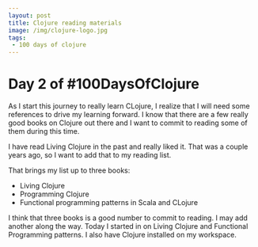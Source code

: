 ```yaml
---
layout: post
title: Clojure reading materials
image: /img/clojure-logo.jpg
tags:
 - 100 days of clojure
---
```


# Day 2 of #100DaysOfClojure

As I start this journey to really learn CLojure, I realize that I will need some references to drive my learning forward. I know that there are a few really good books on Clojure out there and I want to commit to reading some of them during this time. 

I have read Living Clojure in the past and really liked it. That was a couple years ago, so I want to add that to my reading list. 

That brings my list up to three books:

* Living Clojure
* Programming Clojure
* Functional programming patterns in Scala and CLojure

I think that three books is a good number to commit to reading. I may add another along the way. Today I started in on Living Clojure and Functional Programming patterns. I also have Clojure installed on my workspace. 


